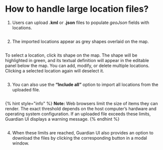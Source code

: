 # How to handle large location files?

1. Users can upload **.kml** or **.json** files to populate _geoJson_ fields with locations.

<figure><img src="https://docs.hedera.com/guardian-dev-1/~gitbook/image?url=https%3A%2F%2F501642358-files.gitbook.io%2F%7E%2Ffiles%2Fv0%2Fb%2Fgitbook-x-prod.appspot.com%2Fo%2Fspaces%252FbKnJV8vV7zUxRwKIsJKg%252Fuploads%252FfiLDGIdHBK2c5jCDmTk8%252Fimage.png%3Falt%3Dmedia%26token%3D29378344-7b8d-42b7-b554-b6a3bfd4567b&#x26;width=768&#x26;dpr=4&#x26;quality=100&#x26;sign=b15263b7&#x26;sv=2" alt=""><figcaption></figcaption></figure>

2. The imported locations appear as grey shapes overlaid on the map.

<figure><img src="https://docs.hedera.com/guardian-dev-1/~gitbook/image?url=https%3A%2F%2F501642358-files.gitbook.io%2F%7E%2Ffiles%2Fv0%2Fb%2Fgitbook-x-prod.appspot.com%2Fo%2Fspaces%252FbKnJV8vV7zUxRwKIsJKg%252Fuploads%252FRGXZLFzNp03Xm0h9HkUF%252Fimage.png%3Falt%3Dmedia%26token%3D42bc44c6-a546-4cc1-83f5-b70ccaf37948&#x26;width=768&#x26;dpr=4&#x26;quality=100&#x26;sign=ef38795a&#x26;sv=2" alt=""><figcaption></figcaption></figure>

To select a location, click its shape on the map. The shape will be highlighted in green, and its textual definition will appear in the editable panel below the map. You can add, modify, or delete multiple locations. Clicking a selected location again will deselect it.

<figure><img src="https://docs.hedera.com/guardian-dev-1/~gitbook/image?url=https%3A%2F%2F501642358-files.gitbook.io%2F%7E%2Ffiles%2Fv0%2Fb%2Fgitbook-x-prod.appspot.com%2Fo%2Fspaces%252FbKnJV8vV7zUxRwKIsJKg%252Fuploads%252FmUnM9o2DPgl6g5fnwzZI%252Fimage.png%3Falt%3Dmedia%26token%3D4362aaad-8b36-4308-a789-937bb61a6e05&#x26;width=768&#x26;dpr=4&#x26;quality=100&#x26;sign=f7353e0a&#x26;sv=2" alt=""><figcaption></figcaption></figure>

3. You can also use the **“Include all”** option to import all locations from the uploaded file.

<figure><img src="https://docs.hedera.com/guardian-dev-1/~gitbook/image?url=https%3A%2F%2F501642358-files.gitbook.io%2F%7E%2Ffiles%2Fv0%2Fb%2Fgitbook-x-prod.appspot.com%2Fo%2Fspaces%252FbKnJV8vV7zUxRwKIsJKg%252Fuploads%252FCFEGn95MW5tnM5fgZag4%252Fimage.png%3Falt%3Dmedia%26token%3D352a17fa-0770-4f4a-a22d-2bafebbd8fad&#x26;width=768&#x26;dpr=4&#x26;quality=100&#x26;sign=b6fd078a&#x26;sv=2" alt=""><figcaption></figcaption></figure>

{% hint style="info" %}
**Note:** Web browsers limit the size of items they can render. The exact threshold depends on the host computer’s hardware and operating system configuration. If an uploaded file exceeds these limits, Guardian UI displays a warning message.
{% endhint %}

<figure><img src="https://docs.hedera.com/guardian-dev-1/~gitbook/image?url=https%3A%2F%2F501642358-files.gitbook.io%2F%7E%2Ffiles%2Fv0%2Fb%2Fgitbook-x-prod.appspot.com%2Fo%2Fspaces%252FbKnJV8vV7zUxRwKIsJKg%252Fuploads%252FuBAzZDX16RzeRoLXZfGW%252Fimage.png%3Falt%3Dmedia%26token%3D5fa3a5c5-758b-4825-9238-03782227f4d9&#x26;width=768&#x26;dpr=4&#x26;quality=100&#x26;sign=1c3c41b9&#x26;sv=2" alt=""><figcaption></figcaption></figure>

4. When these limits are reached, Guardian UI also provides an option to download the files by clicking the corresponding button in a modal window.

<figure><img src="https://docs.hedera.com/guardian-dev-1/~gitbook/image?url=https%3A%2F%2F501642358-files.gitbook.io%2F%7E%2Ffiles%2Fv0%2Fb%2Fgitbook-x-prod.appspot.com%2Fo%2Fspaces%252FbKnJV8vV7zUxRwKIsJKg%252Fuploads%252FKPQvWznYFw4jfuehkVs4%252Fimage.png%3Falt%3Dmedia%26token%3Dc01a7f2a-e397-491d-b1bf-64d7cf88a027&#x26;width=768&#x26;dpr=4&#x26;quality=100&#x26;sign=1a1eb375&#x26;sv=2" alt=""><figcaption></figcaption></figure>
